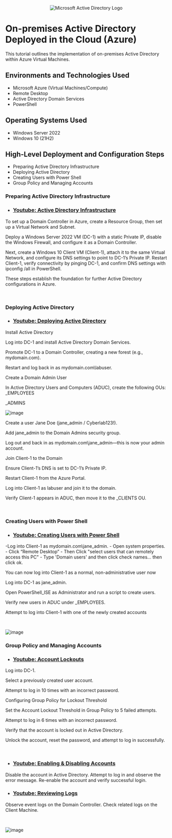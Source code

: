 <p align="center">
<img src="https://i.imgur.com/pU5A58S.png" alt="Microsoft Active Directory Logo"/>
</p>

<h1>On-premises Active Directory Deployed in the Cloud (Azure)</h1>
This tutorial outlines the implementation of on-premises Active Directory within Azure Virtual Machines.<br />




<h2>Environments and Technologies Used</h2>

- Microsoft Azure (Virtual Machines/Compute)
- Remote Desktop
- Active Directory Domain Services
- PowerShell

<h2>Operating Systems Used </h2>

- Windows Server 2022
- Windows 10 (21H2)

<h2>High-Level Deployment and Configuration Steps</h2>

-  Preparing Active Directory Infrastructure
-  Deploying Active Directory
-  Creating Users with Power Shell
-  Group Policy and Managing Accounts

<h3>Preparing Active Directory Infrastructure</h3>

- ### [Youtube: Active Directory Infrastructure](https://youtu.be/NdzmEvoZbUU)

<p>

To set up a Domain Controller in Azure, create a Resource Group, then set up a Virtual Network and Subnet. 

Deploy a Windows Server 2022 VM (DC-1) with a static Private IP, disable the Windows Firewall, and configure it as a Domain Controller. 

Next, create a Windows 10 Client VM (Client-1), attach it to the same Virtual Network, and configure its DNS settings to point to DC-1’s Private IP. Restart Client-1, verify connectivity by pinging DC-1, and confirm DNS settings with ipconfig /all in PowerShell. 

These steps establish the foundation for further Active Directory configurations in Azure.


</p>
<br />

<h3>Deploying Active Directory</h3>

- ### [Youtube: Deploying Active Directory](https://youtu.be/K609TSbxmj0)

<p>
Install Active Directory
  
Log into DC-1 and install Active Directory Domain Services.

Promote DC-1 to a Domain Controller, creating a new forest (e.g., mydomain.com).

Restart and log back in as mydomain.com\labuser.

Create a Domain Admin User

In Active Directory Users and Computers (ADUC), create the following OUs:
_EMPLOYEES

_ADMINS
</p> 

![image](https://github.com/user-attachments/assets/9a8a322b-5d82-4e03-a313-25b8152bbe45)

<p>
Create a user Jane Doe (jane_admin / Cyberlab123!).

Add jane_admin to the Domain Admins security group.

Log out and back in as mydomain.com\jane_admin—this is now your admin account.

Join Client-1 to the Domain

Ensure Client-1’s DNS is set to DC-1’s Private IP.

Restart Client-1 from the Azure Portal.

Log into Client-1 as labuser and join it to the domain.

Verify Client-1 appears in ADUC, then move it to the _CLIENTS OU. </p>
</br>

<h3>Creating Users with Power Shell</h3>

- ### [Youtube: Creating Users with Power Shell](https://youtu.be/ETuLQhwHp9s)

<p>
-Log into Client-1 as mydomain.com\jane_admin.
- Open system properties.
- Click “Remote Desktop”
- Then Click "select users that can remotely access this PC"
- Type 'Domain users' and then click check names... then click ok.

You can now log into Client-1 as a normal, non-administrative user now
</p>

<p>
Log into DC-1 as jane_admin.

Open PowerShell_ISE as Administrator and run a script to create users.

Verify new users in ADUC under _EMPLOYEES.

Attempt to log into Client-1 with one of the newly created accounts

</p>
<br />

![image](https://github.com/user-attachments/assets/7b5c660e-da04-4b2a-a31b-a85781a5c911)


<h3>Group Policy and Managing Accounts</h3>

- ### [Youtube: Account Lockouts](https://www.youtube.com/watch?v=Exgmu6gjWGI)

<p>
Log into DC-1.

Select a previously created user account.

Attempt to log in 10 times with an incorrect password.

Configuring Group Policy for Lockout Threshold

Set the Account Lockout Threshold in Group Policy to 5 failed attempts.

Attempt to log in 6 times with an incorrect password.

Verify that the account is locked out in Active Directory.

Unlock the account, reset the password, and attempt to log in successfully. </p></br>


- ### [Youtube: Enabling & Disabling Accounts](https://www.youtube.com/watch?v=rrAw88eMW74)

<p> Disable the account in Active Directory.
Attempt to log in and observe the error message.
Re-enable the account and verify successful login.
</p>


- ### [Youtube: Reviewing Logs](https://www.youtube.com/watch?v=Onkr8PGxfp8)

<p> Observe event logs on the Domain Controller.
Check related logs on the Client Machine.</p></br>

![image](https://github.com/user-attachments/assets/03a08c15-81f8-47f6-afb2-f146839dc457)

